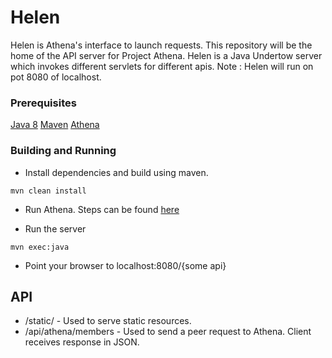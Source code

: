 # Helen

Helen is Athena's interface to launch requests. This repository will be the home of the API server for Project Athena. Helen is a Java Undertow server which invokes different servlets for different apis. Note : Helen will run on pot 8080 of localhost.

### Prerequisites

[Java 8](http://www.oracle.com/technetwork/java/javase/downloads/jre8-downloads-2133155.html)
[Maven](https://www.rosehosting.com/blog/how-to-install-maven-on-ubuntu-16-04/)
[Athena](https://github.com/vmwathena/athena)

### Building and Running

 * Install dependencies and build using maven.

```
mvn clean install
```

 * Run Athena. Steps can be found [here](https://github.com/vmwathena/athena)


 * Run the server

```
mvn exec:java
```

 * Point your browser to localhost:8080/{some api}

## API

 * /static/ - Used to serve static resources.
 * /api/athena/members - Used to send a peer request to Athena. Client receives response in JSON.

